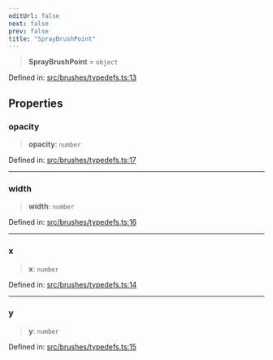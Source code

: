 ```yaml
---
editUrl: false
next: false
prev: false
title: "SprayBrushPoint"
---
```


> **SprayBrushPoint** = `object`

Defined in: [src/brushes/typedefs.ts:13](https://github.com/fabricjs/fabric.js/blob/8206f10a405480a7ba988ff6cfdde6412c1f13f8/src/brushes/typedefs.ts#L13)

## Properties

### opacity

> **opacity**: `number`

Defined in: [src/brushes/typedefs.ts:17](https://github.com/fabricjs/fabric.js/blob/8206f10a405480a7ba988ff6cfdde6412c1f13f8/src/brushes/typedefs.ts#L17)

***

### width

> **width**: `number`

Defined in: [src/brushes/typedefs.ts:16](https://github.com/fabricjs/fabric.js/blob/8206f10a405480a7ba988ff6cfdde6412c1f13f8/src/brushes/typedefs.ts#L16)

***

### x

> **x**: `number`

Defined in: [src/brushes/typedefs.ts:14](https://github.com/fabricjs/fabric.js/blob/8206f10a405480a7ba988ff6cfdde6412c1f13f8/src/brushes/typedefs.ts#L14)

***

### y

> **y**: `number`

Defined in: [src/brushes/typedefs.ts:15](https://github.com/fabricjs/fabric.js/blob/8206f10a405480a7ba988ff6cfdde6412c1f13f8/src/brushes/typedefs.ts#L15)

